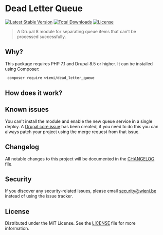 Dead Letter Queue
======================

[![Latest Stable Version](https://poser.pugx.org/wieni/dead_letter_queue/v/stable)](https://packagist.org/packages/wieni/dead_letter_queue)
[![Total Downloads](https://poser.pugx.org/wieni/dead_letter_queue/downloads)](https://packagist.org/packages/wieni/dead_letter_queue)
[![License](https://poser.pugx.org/wieni/dead_letter_queue/license)](https://packagist.org/packages/wieni/dead_letter_queue)

> A Drupal 8 module for separating queue items that can't be processed successfully.

## Why?
This package requires PHP 7.1 and Drupal 8.5 or higher. It can be installed using Composer:

```bash
 composer require wieni/dead_letter_queue
```

## How does it work?

## Known issues
You can't install the module and enable the new queue service in a single deploy. A 
[Drupal core issue](https://www.drupal.org/project/drupal/issues/3208556) has been created, if you need to do this you 
can always patch your project using the merge request from that issue.
     
## Changelog
All notable changes to this project will be documented in the
[CHANGELOG](CHANGELOG.md) file.

## Security
If you discover any security-related issues, please email
[security@wieni.be](mailto:security@wieni.be) instead of using the issue
tracker.

## License
Distributed under the MIT License. See the [LICENSE](LICENSE.md) file
for more information.
